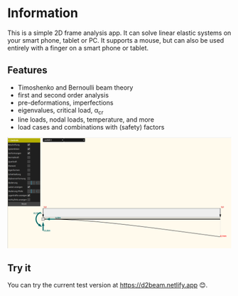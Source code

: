 
# Information

This is a simple 2D frame analysis app. It can solve linear elastic systems on your smart phone, tablet or PC. It supports a mouse, but can also be used entirely with a finger on a smart phone or tablet.

## Features

- Timoshenko and Bernoulli beam theory
- first and second order analysis
- pre-deformations, imperfections
- eigenvalues, critical load, &alpha;<sub>cr</sub>
- line loads, nodal loads, temperature, and more
- load cases and combinations with (safety) factors

![Screenshot](/public/assets/screenshots/screen.png)

## Try it

You can try the current test version at https://d2beam.netlify.app 😊.